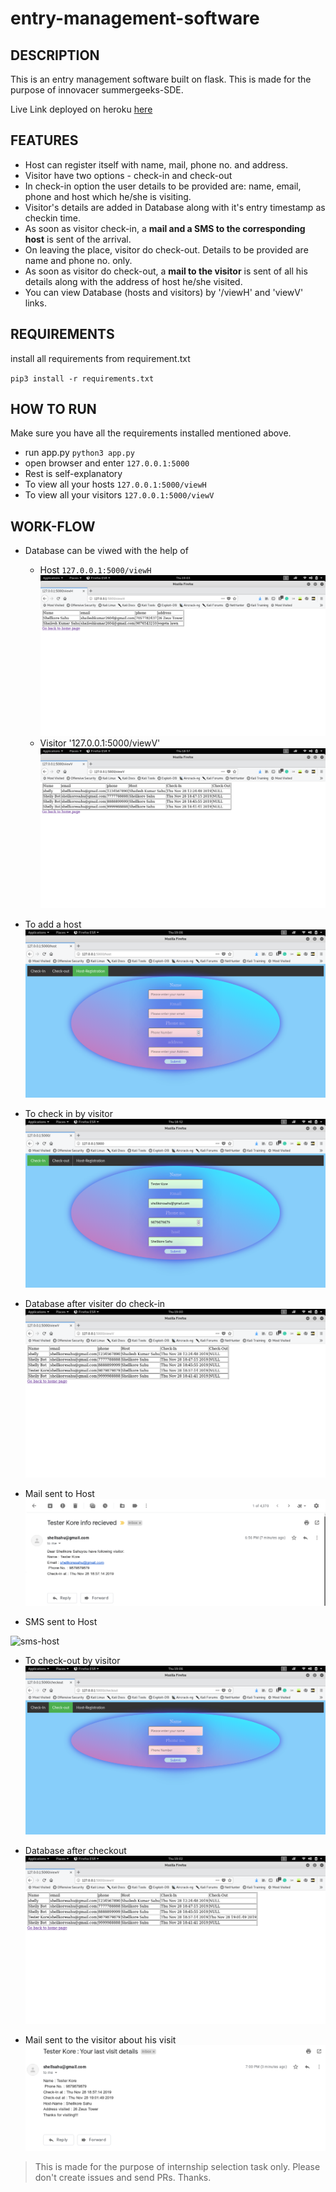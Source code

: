# entry-management-software

## DESCRIPTION
This is an entry management software built on flask. This is made for the purpose of innovacer summergeeks-SDE.

Live Link deployed on heroku [here](https://ems-shellkore.herokuapp.com)

## FEATURES
+ Host can register itself with name, mail, phone no. and address.
+ Visitor have two options - check-in and check-out
+ In check-in option the user details to be provided are: name, email, phone and host which he/she is visiting.
+ Visitor's details are added in Database along with it's entry timestamp as checkin time.
+ As soon as visitor check-in, a **mail and a SMS to the corresponding host** is sent of the arrival.
+ On leaving the place, visitor do check-out. Details to be provided are name and phone no. only.
+ As soon as visitor do check-out, a **mail to the visitor** is sent of all his details along with the address of host he/she visited.
+ You can view Database (hosts and visitors) by '/viewH' and 'viewV' links.

## REQUIREMENTS
install all requirements from requirement.txt

`pip3 install -r requirements.txt`

## HOW TO RUN

Make sure you have all the requirements installed mentioned above.

+ run app.py
  `python3 app.py`
+ open browser and enter `127.0.0.1:5000`
+ Rest is self-explanatory
+ To view all your hosts
	`127.0.0.1:5000/viewH`
+ To view all your visitors
	`127.0.0.1:5000/viewV`

## WORK-FLOW

+ Database can be viwed with the help of
	+ Host `127.0.0.1:5000/viewH`
	![host-db](images/host_shellkore.png)
	+ Visitor '127.0.0.1:5000/viewV'
	![visitor-db](images/before_tester.png)

+ To add a host
![host](images/host.png)

+ To check in by visitor
![checkin](images/checkin.png)

+ Database after visiter do check-in
![after-checkin](images/after_tester.png)

+ Mail sent to Host
![mail-host](images/host_mail.png)

+ SMS sent to Host

![sms-host](https://user-images.githubusercontent.com/36515927/69811713-af6ca400-1214-11ea-9c4e-c12f59916d8b.png)

+ To check-out by visitor
![check-out](images/checkout.png)

+ Database after checkout
![after-checkout](images/after_tester_checkout.png)

+ Mail sent to the visitor about his visit
![visitor_mail](images/visitor_mail.png)

>This is made for the purpose of internship selection task only. Please don't create issues and send PRs. Thanks.
